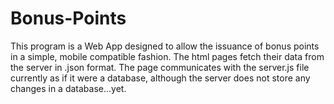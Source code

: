 # Bonus-Points
This program is a Web App designed to allow the issuance of
bonus points in a simple, mobile compatible fashion.
The html pages fetch their data from the server in
.json format. The page communicates with the server.js
file currently as if it were a database, although the
server does not store any changes in a database...yet.
